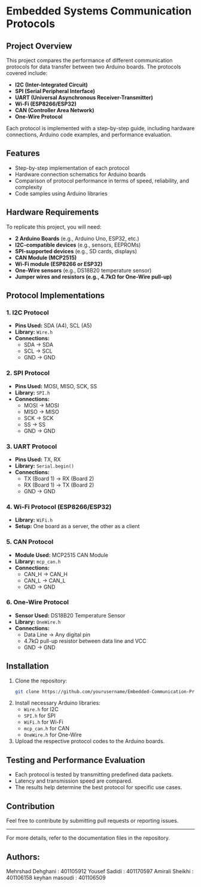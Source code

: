 
# Embedded Systems Communication Protocols

## Project Overview
This project compares the performance of different communication protocols for data transfer between two Arduino boards. The protocols covered include:

- **I2C (Inter-Integrated Circuit)**
- **SPI (Serial Peripheral Interface)**
- **UART (Universal Asynchronous Receiver-Transmitter)**
- **Wi-Fi (ESP8266/ESP32)**
- **CAN (Controller Area Network)**
- **One-Wire Protocol**

Each protocol is implemented with a step-by-step guide, including hardware connections, Arduino code examples, and performance evaluation.

## Features
- Step-by-step implementation of each protocol
- Hardware connection schematics for Arduino boards
- Comparison of protocol performance in terms of speed, reliability, and complexity
- Code samples using Arduino libraries

## Hardware Requirements
To replicate this project, you will need:
- **2 Arduino Boards** (e.g., Arduino Uno, ESP32, etc.)
- **I2C-compatible devices** (e.g., sensors, EEPROMs)
- **SPI-supported devices** (e.g., SD cards, displays)
- **CAN Module (MCP2515)**
- **Wi-Fi module (ESP8266 or ESP32)**
- **One-Wire sensors** (e.g., DS18B20 temperature sensor)
- **Jumper wires and resistors (e.g., 4.7kΩ for One-Wire pull-up)**

## Protocol Implementations

### 1. I2C Protocol
- **Pins Used:** SDA (A4), SCL (A5)
- **Library:** `Wire.h`
- **Connections:**
  - SDA → SDA
  - SCL → SCL
  - GND → GND

### 2. SPI Protocol
- **Pins Used:** MOSI, MISO, SCK, SS
- **Library:** `SPI.h`
- **Connections:**
  - MOSI → MOSI
  - MISO → MISO
  - SCK → SCK
  - SS → SS
  - GND → GND

### 3. UART Protocol
- **Pins Used:** TX, RX
- **Library:** `Serial.begin()`
- **Connections:**
  - TX (Board 1) → RX (Board 2)
  - RX (Board 1) → TX (Board 2)
  - GND → GND

### 4. Wi-Fi Protocol (ESP8266/ESP32)
- **Library:** `WiFi.h`
- **Setup:** One board as a server, the other as a client

### 5. CAN Protocol
- **Module Used:** MCP2515 CAN Module
- **Library:** `mcp_can.h`
- **Connections:**
  - CAN_H → CAN_H
  - CAN_L → CAN_L
  - GND → GND

### 6. One-Wire Protocol
- **Sensor Used:** DS18B20 Temperature Sensor
- **Library:** `OneWire.h`
- **Connections:**
  - Data Line → Any digital pin
  - 4.7kΩ pull-up resistor between data line and VCC
  - GND → GND

## Installation
1. Clone the repository:
   ```sh
   git clone https://github.com/yourusername/Embedded-Communication-Protocols.git
   ```
2. Install necessary Arduino libraries:
   - `Wire.h` for I2C
   - `SPI.h` for SPI
   - `WiFi.h` for Wi-Fi
   - `mcp_can.h` for CAN
   - `OneWire.h` for One-Wire
3. Upload the respective protocol codes to the Arduino boards.

## Testing and Performance Evaluation
- Each protocol is tested by transmitting predefined data packets.
- Latency and transmission speed are compared.
- The results help determine the best protocol for specific use cases.

## Contribution
Feel free to contribute by submitting pull requests or reporting issues.

---

For more details, refer to the documentation files in the repository.

## Authors:
Mehrshad Dehghani : 401105912
Yousef Sadidi : 401170597
Amirali Sheikhi : 401106158
keyhan masoudi : 401106509



